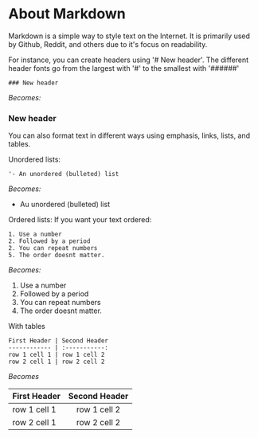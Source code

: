# About Markdown

Markdown is a simple way to style text on the Internet. It is primarily used by Github, Reddit, and others due to it's focus on readability.

For instance, you can create headers using '# New header'.
The different header fonts go from the largest with '#' to the smallest with '######'
```
### New header 
```
_Becomes:_
### New header 

You can also format text in different ways using emphasis, links, lists, and tables.

Unordered lists:
```
'- An unordered (bulleted) list
```
_Becomes:_
- Au unordered (bulleted) list

Ordered lists:
If you want your text ordered:
```
1. Use a number
2. Followed by a period
2. You can repeat numbers
5. The order doesnt matter.
```
_Becomes:_
1. Use a number
2. Followed by a period
2. You can repeat numbers
4. The order doesnt matter.

With tables

```
First Header | Second Header
------------ | :-----------:
row 1 cell 1 | row 1 cell 2
row 2 cell 1 | row 2 cell 2
```

_Becomes_

First Header | Second Header
------------ | :-----------:
row 1 cell 1 | row 1 cell 2
row 2 cell 1 | row 2 cell 2


